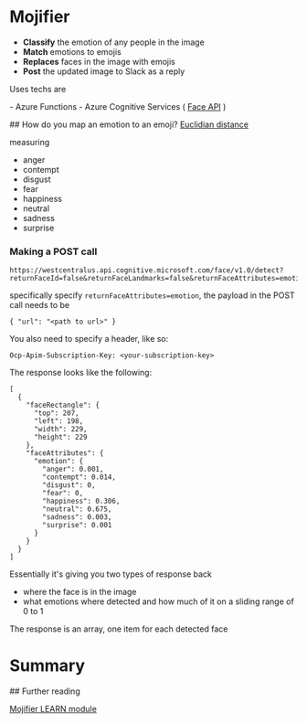 # Mojifier

- **Classify** the emotion of any people in the image
- **Match** emotions to emojis
- **Replaces** faces in the image with emojis
- **Post** the updated image to Slack as a reply

Uses techs are

- Azure Functions
- Azure Cognitive Services ( [Face API](https://azure.microsoft.com/en-gb/services/cognitive-services/face/) )

## How do you map an emotion to an emoji?
[Euclidian distance](https://docs.microsoft.com/en-us/learn/advocates/replace-faces-with-emojis-matching-emotion/media/graph-2.png)

measuring 
- anger 
- contempt 
- disgust 
- fear 
- happiness 
- neutral
- sadness 
- surprise

### Making a POST call

```
https://westcentralus.api.cognitive.microsoft.com/face/v1.0/detect?returnFaceId=false&returnFaceLandmarks=false&returnFaceAttributes=emotion
```
specifically specify `returnFaceAttributes=emotion`, the payload in the POST call needs to be
```
{ "url": "<path to url>" }
```

You also need to specify a header, like so:
```
Ocp-Apim-Subscription-Key: <your-subscription-key>
```

The response looks like the following:
```
[
  {
    "faceRectangle": {
      "top": 207,
      "left": 198,
      "width": 229,
      "height": 229
    },
    "faceAttributes": {
      "emotion": {
        "anger": 0.001,
        "contempt": 0.014,
        "disgust": 0,
        "fear": 0,
        "happiness": 0.306,
        "neutral": 0.675,
        "sadness": 0.003,
        "surprise": 0.001
      }
    }
  }
]
```
Essentially it's giving you two types of response back
- where the face is in the image
- what emotions where detected and how much of it on a sliding range of 0 to 1

The response is an array, one item for each detected face

# Summary

## Further reading

[Mojifier LEARN module](https://docs.microsoft.com/en-us/learn/modules/replace-faces-with-emojis-matching-emotion/)